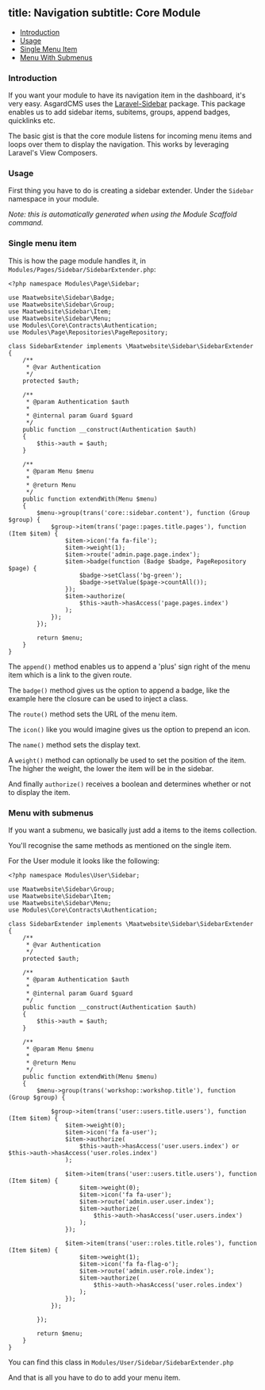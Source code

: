 title: Navigation
subtitle: Core Module
-------

- [Introduction](#introduction)
- [Usage](#usage)
- [Single Menu Item](#single-menu-item)
- [Menu With Submenus](#menu-with-submenus)

### <a class="anchor" name="introduction" href="#introduction"></a> Introduction

If you want your module to have its navigation item in the dashboard, it's very easy. AsgardCMS uses the [Laravel-Sidebar](https://github.com/Maatwebsite/Laravel-Sidebar) package. This package enables us to add sidebar items, subitems, groups, append badges, quicklinks etc.

The basic gist is that the core module listens for incoming menu items and loops over them to display the navigation. This works by leveraging Laravel's View Composers.

### <a class="anchor" name="usage" href="#usage"></a> Usage

First thing you have to do is creating a sidebar extender. Under the `Sidebar` namespace in your module.

*Note: this is automatically generated when using the Module Scaffold command.*

### <a class="anchor" name="single-menu-item" href="#single-menu-item"></a> Single menu item

This is how the page module handles it, in `Modules/Pages/Sidebar/SidebarExtender.php`:

``` .language-php
<?php namespace Modules\Page\Sidebar;

use Maatwebsite\Sidebar\Badge;
use Maatwebsite\Sidebar\Group;
use Maatwebsite\Sidebar\Item;
use Maatwebsite\Sidebar\Menu;
use Modules\Core\Contracts\Authentication;
use Modules\Page\Repositories\PageRepository;

class SidebarExtender implements \Maatwebsite\Sidebar\SidebarExtender
{
    /**
     * @var Authentication
     */
    protected $auth;

    /**
     * @param Authentication $auth
     *
     * @internal param Guard $guard
     */
    public function __construct(Authentication $auth)
    {
        $this->auth = $auth;
    }

    /**
     * @param Menu $menu
     *
     * @return Menu
     */
    public function extendWith(Menu $menu)
    {
        $menu->group(trans('core::sidebar.content'), function (Group $group) {
            $group->item(trans('page::pages.title.pages'), function (Item $item) {
                $item->icon('fa fa-file');
                $item->weight(1);
                $item->route('admin.page.page.index');
                $item->badge(function (Badge $badge, PageRepository $page) {
                    $badge->setClass('bg-green');
                    $badge->setValue($page->countAll());
                });
                $item->authorize(
                    $this->auth->hasAccess('page.pages.index')
                );
            });
        });

        return $menu;
    }
}

```


The `append()` method enables us to append a 'plus' sign right of the menu item which is a link to the given route.

The `badge()` method gives us the option to append a badge, like the example here the closure can be used to inject a class.

The `route()` method sets the URL of the menu item.

The `icon()` like you would imagine gives us the option to prepend an icon.

The `name()` method sets the display text.

A `weight()` method can optionally be used to set the position of the item. The higher the weight, the lower the item will be in the sidebar.

And finally `authorize()` receives a boolean and determines whether or not to display the item.


### <a class="anchor" name="menu-with-submenus" href="#menu-with-submenus"></a> Menu with submenus

If you want a submenu, we basically just add a items to the items collection.

You'll recognise the same methods as mentioned on the single item.

For the User module it looks like the following:

``` .language-php
<?php namespace Modules\User\Sidebar;

use Maatwebsite\Sidebar\Group;
use Maatwebsite\Sidebar\Item;
use Maatwebsite\Sidebar\Menu;
use Modules\Core\Contracts\Authentication;

class SidebarExtender implements \Maatwebsite\Sidebar\SidebarExtender
{
    /**
     * @var Authentication
     */
    protected $auth;

    /**
     * @param Authentication $auth
     *
     * @internal param Guard $guard
     */
    public function __construct(Authentication $auth)
    {
        $this->auth = $auth;
    }

    /**
     * @param Menu $menu
     *
     * @return Menu
     */
    public function extendWith(Menu $menu)
    {
        $menu->group(trans('workshop::workshop.title'), function (Group $group) {

            $group->item(trans('user::users.title.users'), function (Item $item) {
                $item->weight(0);
                $item->icon('fa fa-user');
                $item->authorize(
                    $this->auth->hasAccess('user.users.index') or $this->auth->hasAccess('user.roles.index')
                );

                $item->item(trans('user::users.title.users'), function (Item $item) {
                    $item->weight(0);
                    $item->icon('fa fa-user');
                    $item->route('admin.user.user.index');
                    $item->authorize(
                        $this->auth->hasAccess('user.users.index')
                    );
                });

                $item->item(trans('user::roles.title.roles'), function (Item $item) {
                    $item->weight(1);
                    $item->icon('fa fa-flag-o');
                    $item->route('admin.user.role.index');
                    $item->authorize(
                        $this->auth->hasAccess('user.roles.index')
                    );
                });
            });

        });

        return $menu;
    }
}
```
You can find this class in `Modules/User/Sidebar/SidebarExtender.php`

And that is all you have to do to add your menu item.
